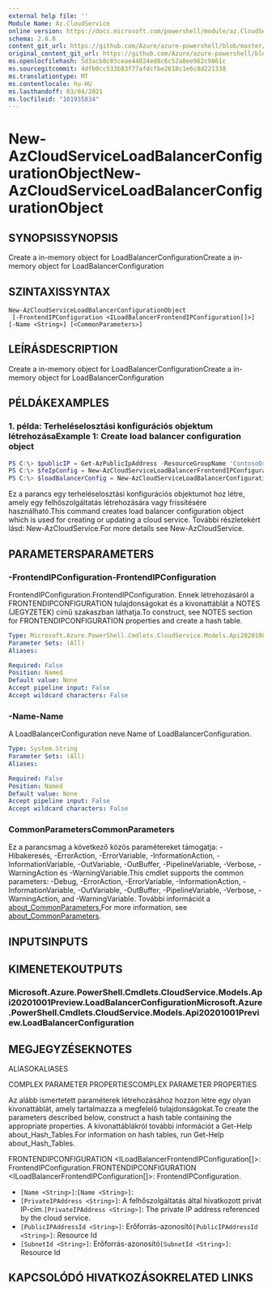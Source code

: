 ```yaml
---
external help file: ''
Module Name: Az.CloudService
online version: https://docs.microsoft.com/powershell/module/az.CloudService/new-AzCloudServiceLoadBalancerConfigurationObject
schema: 2.0.0
content_git_url: https://github.com/Azure/azure-powershell/blob/master/src/CloudService/help/New-AzCloudServiceLoadBalancerConfigurationObject.md
original_content_git_url: https://github.com/Azure/azure-powershell/blob/master/src/CloudService/help/New-AzCloudServiceLoadBalancerConfigurationObject.md
ms.openlocfilehash: 5d3acb8c03ceae44024ed8c6c52a8ee962c9861c
ms.sourcegitcommit: 4dfb0cc533b83f77afdcfbe2618c1e6c8d221330
ms.translationtype: MT
ms.contentlocale: hu-HU
ms.lasthandoff: 03/04/2021
ms.locfileid: "101935834"
---
```

# <span data-ttu-id="33781-101">New-AzCloudServiceLoadBalancerConfigurationObject</span><span class="sxs-lookup"><span data-stu-id="33781-101">New-AzCloudServiceLoadBalancerConfigurationObject</span></span>

## <span data-ttu-id="33781-102">SYNOPSIS</span><span class="sxs-lookup"><span data-stu-id="33781-102">SYNOPSIS</span></span>
<span data-ttu-id="33781-103">Create a in-memory object for LoadBalancerConfiguration</span><span class="sxs-lookup"><span data-stu-id="33781-103">Create a in-memory object for LoadBalancerConfiguration</span></span>

## <span data-ttu-id="33781-104">SZINTAXIS</span><span class="sxs-lookup"><span data-stu-id="33781-104">SYNTAX</span></span>

```
New-AzCloudServiceLoadBalancerConfigurationObject
 [-FrontendIPConfiguration <ILoadBalancerFrontendIPConfiguration[]>] [-Name <String>] [<CommonParameters>]
```

## <span data-ttu-id="33781-105">LEÍRÁS</span><span class="sxs-lookup"><span data-stu-id="33781-105">DESCRIPTION</span></span>
<span data-ttu-id="33781-106">Create a in-memory object for LoadBalancerConfiguration</span><span class="sxs-lookup"><span data-stu-id="33781-106">Create a in-memory object for LoadBalancerConfiguration</span></span>

## <span data-ttu-id="33781-107">PÉLDÁK</span><span class="sxs-lookup"><span data-stu-id="33781-107">EXAMPLES</span></span>

### <span data-ttu-id="33781-108">1. példa: Terheléselosztási konfigurációs objektum létrehozása</span><span class="sxs-lookup"><span data-stu-id="33781-108">Example 1: Create load balancer configuration object</span></span>
```powershell
PS C:\> $publicIP = Get-AzPublicIpAddress -ResourceGroupName 'ContosoOrg' -Name 'ContosoPublicIP'
PS C:\> $feIpConfig = New-AzCloudServiceLoadBalancerFrontendIPConfigurationObject -Name 'ContosoFe' -PublicIPAddressId $publicIP.Id
PS C:\> $loadBalancerConfig = New-AzCloudServiceLoadBalancerConfigurationObject -Name 'ContosoLB' -FrontendIPConfiguration $feIpConfig
```

<span data-ttu-id="33781-109">Ez a parancs egy terheléselosztási konfigurációs objektumot hoz létre, amely egy felhőszolgáltatás létrehozására vagy frissítésére használható.</span><span class="sxs-lookup"><span data-stu-id="33781-109">This command creates load balancer configuration object which is used for creating or updating a cloud service.</span></span>
<span data-ttu-id="33781-110">További részletekért lásd: New-AzCloudService.</span><span class="sxs-lookup"><span data-stu-id="33781-110">For more details see New-AzCloudService.</span></span>

## <span data-ttu-id="33781-111">PARAMETERS</span><span class="sxs-lookup"><span data-stu-id="33781-111">PARAMETERS</span></span>

### <span data-ttu-id="33781-112">-FrontendIPConfiguration</span><span class="sxs-lookup"><span data-stu-id="33781-112">-FrontendIPConfiguration</span></span>
<span data-ttu-id="33781-113">FrontendIPConfiguration.</span><span class="sxs-lookup"><span data-stu-id="33781-113">FrontendIPConfiguration.</span></span>
<span data-ttu-id="33781-114">Ennek létrehozásáról a FRONTENDIPCONFIGURATION tulajdonságokat és a kivonattáblát a NOTES (JEGYZETEK) című szakaszban láthatja.</span><span class="sxs-lookup"><span data-stu-id="33781-114">To construct, see NOTES section for FRONTENDIPCONFIGURATION properties and create a hash table.</span></span>

```yaml
Type: Microsoft.Azure.PowerShell.Cmdlets.CloudService.Models.Api20201001Preview.ILoadBalancerFrontendIPConfiguration[]
Parameter Sets: (All)
Aliases:

Required: False
Position: Named
Default value: None
Accept pipeline input: False
Accept wildcard characters: False
```

### <span data-ttu-id="33781-115">-Name</span><span class="sxs-lookup"><span data-stu-id="33781-115">-Name</span></span>
<span data-ttu-id="33781-116">A LoadBalancerConfiguration neve.</span><span class="sxs-lookup"><span data-stu-id="33781-116">Name of LoadBalancerConfiguration.</span></span>

```yaml
Type: System.String
Parameter Sets: (All)
Aliases:

Required: False
Position: Named
Default value: None
Accept pipeline input: False
Accept wildcard characters: False
```

### <span data-ttu-id="33781-117">CommonParameters</span><span class="sxs-lookup"><span data-stu-id="33781-117">CommonParameters</span></span>
<span data-ttu-id="33781-118">Ez a parancsmag a következő közös paramétereket támogatja: -Hibakeresés, -ErrorAction, -ErrorVariable, -InformationAction, -InformationVariable, -OutVariable, -OutBuffer, -PipelineVariable, -Verbose, -WarningAction és -WarningVariable.</span><span class="sxs-lookup"><span data-stu-id="33781-118">This cmdlet supports the common parameters: -Debug, -ErrorAction, -ErrorVariable, -InformationAction, -InformationVariable, -OutVariable, -OutBuffer, -PipelineVariable, -Verbose, -WarningAction, and -WarningVariable.</span></span> <span data-ttu-id="33781-119">További információt a [about_CommonParameters.](http://go.microsoft.com/fwlink/?LinkID=113216)</span><span class="sxs-lookup"><span data-stu-id="33781-119">For more information, see [about_CommonParameters](http://go.microsoft.com/fwlink/?LinkID=113216).</span></span>

## <span data-ttu-id="33781-120">INPUTS</span><span class="sxs-lookup"><span data-stu-id="33781-120">INPUTS</span></span>

## <span data-ttu-id="33781-121">KIMENETEK</span><span class="sxs-lookup"><span data-stu-id="33781-121">OUTPUTS</span></span>

### <span data-ttu-id="33781-122">Microsoft.Azure.PowerShell.Cmdlets.CloudService.Models.Api20201001Preview.LoadBalancerConfiguration</span><span class="sxs-lookup"><span data-stu-id="33781-122">Microsoft.Azure.PowerShell.Cmdlets.CloudService.Models.Api20201001Preview.LoadBalancerConfiguration</span></span>

## <span data-ttu-id="33781-123">MEGJEGYZÉSEK</span><span class="sxs-lookup"><span data-stu-id="33781-123">NOTES</span></span>

<span data-ttu-id="33781-124">ALIASOK</span><span class="sxs-lookup"><span data-stu-id="33781-124">ALIASES</span></span>

<span data-ttu-id="33781-125">COMPLEX PARAMETER PROPERTIES</span><span class="sxs-lookup"><span data-stu-id="33781-125">COMPLEX PARAMETER PROPERTIES</span></span>

<span data-ttu-id="33781-126">Az alább ismertetett paraméterek létrehozásához hozzon létre egy olyan kivonattáblát, amely tartalmazza a megfelelő tulajdonságokat.</span><span class="sxs-lookup"><span data-stu-id="33781-126">To create the parameters described below, construct a hash table containing the appropriate properties.</span></span> <span data-ttu-id="33781-127">A kivonattáblákról további információt a Get-Help about_Hash_Tables.</span><span class="sxs-lookup"><span data-stu-id="33781-127">For information on hash tables, run Get-Help about_Hash_Tables.</span></span>


<span data-ttu-id="33781-128">FRONTENDIPCONFIGURATION <ILoadBalancerFrontendIPConfiguration[]>: FrontendIPConfiguration.</span><span class="sxs-lookup"><span data-stu-id="33781-128">FRONTENDIPCONFIGURATION <ILoadBalancerFrontendIPConfiguration[]>: FrontendIPConfiguration.</span></span>
  - <span data-ttu-id="33781-129">`[Name <String>]`:</span><span class="sxs-lookup"><span data-stu-id="33781-129">`[Name <String>]`:</span></span> 
  - <span data-ttu-id="33781-130">`[PrivateIPAddress <String>]`: A felhőszolgáltatás által hivatkozott privát IP-cím.</span><span class="sxs-lookup"><span data-stu-id="33781-130">`[PrivateIPAddress <String>]`: The private IP address referenced by the cloud service.</span></span>
  - <span data-ttu-id="33781-131">`[PublicIPAddressId <String>]`: Erőforrás-azonosító</span><span class="sxs-lookup"><span data-stu-id="33781-131">`[PublicIPAddressId <String>]`: Resource Id</span></span>
  - <span data-ttu-id="33781-132">`[SubnetId <String>]`: Erőforrás-azonosító</span><span class="sxs-lookup"><span data-stu-id="33781-132">`[SubnetId <String>]`: Resource Id</span></span>

## <span data-ttu-id="33781-133">KAPCSOLÓDÓ HIVATKOZÁSOK</span><span class="sxs-lookup"><span data-stu-id="33781-133">RELATED LINKS</span></span>

